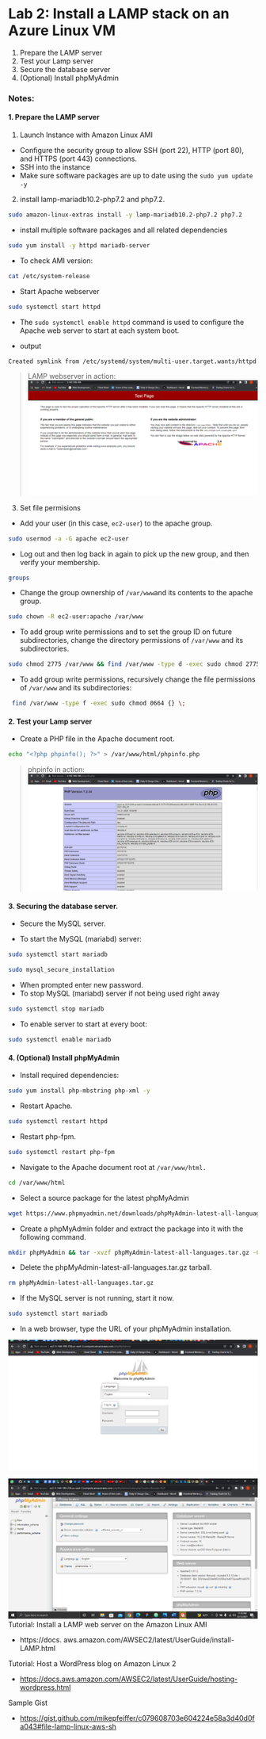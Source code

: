 # Lab 2: Install a LAMP stack on an Azure Linux VM

1. Prepare the LAMP server
2. Test your Lamp server
3. Secure the database server
4. (Optional) Install phpMyAdmin

### Notes:

#### 1. Prepare the LAMP server
1. Launch Instance with Amazon Linux AMI
* Configure the security group to allow SSH (port 22), HTTP (port 80), and HTTPS (port 443) connections.
* SSH into the instance
* Make sure software packages are up to date using the `sudo yum update -y`

2. install lamp-mariadb10.2-php7.2 and php7.2.

```bash
sudo amazon-linux-extras install -y lamp-mariadb10.2-php7.2 php7.2
```
* install multiple software packages and all related dependencies

```bash
sudo yum install -y httpd mariadb-server
```
* To check AMI version:
```bash
cat /etc/system-release
```
* Start Apache webserver
```bash
sudo systemctl start httpd
```

* The `sudo systemctl enable httpd` command is used to configure the Apache web server to start at each system boot.
- output
```bash
Created symlink from /etc/systemd/system/multi-user.target.wants/httpd.service to /usr/lib/systemd/system/httpd.service.
```
> LAMP webserver in action:
![LAMP server](images/lampserver.png)

3. Set file permisions
* Add your user (in this case, `ec2-user`) to the apache group.
```bash
sudo usermod -a -G apache ec2-user
```
* Log out and then log back in again to pick up the new group, and then verify your membership.
```bash
groups
```
* Change the group ownership of `/var/www`and its contents to the apache group.

```bash
sudo chown -R ec2-user:apache /var/www
```
* To add group write permissions and to set the group ID on future subdirectories, change the directory permissions of `/var/www` and its subdirectories.
```bash
sudo chmod 2775 /var/www && find /var/www -type d -exec sudo chmod 2775 {} \;
```
* To add group write permissions, recursively change the file permissions of `/var/www` and its subdirectories:
```bash
 find /var/www -type f -exec sudo chmod 0664 {} \;
```
#### 2. Test your Lamp server  
* Create a PHP file in the Apache document root.
```bash
echo "<?php phpinfo(); ?>" > /var/www/html/phpinfo.php
```
> phpinfo in action:
![phpinfo page](images/php.png)


#### 3. Securing the database server.

* Secure the MySQL server.


* To start the MySQL (mariabd) server:
```bash
sudo systemctl start mariadb
```
```bash
sudo mysql_secure_installation
```

* When prompted enter new password.
* To stop MySQL (mariabd) server if not being used right away
```bash
sudo systemctl stop mariadb
```
* To enable server to start at every boot:
```bash
sudo systemctl enable mariadb
```
#### 4. (Optional) Install phpMyAdmin
* Install required dependencies:
```bash
sudo yum install php-mbstring php-xml -y
```
* Restart Apache.
```bash
sudo systemctl restart httpd
```
* Restart php-fpm.
```bash
sudo systemctl restart php-fpm
```
* Navigate to the Apache document root at `/var/www/html.`
```bash
cd /var/www/html
```
* Select a source package for the latest phpMyAdmin
```bash
wget https://www.phpmyadmin.net/downloads/phpMyAdmin-latest-all-languages.tar.gz
```
* Create a phpMyAdmin folder and extract the package into it with the following command.
```bash
mkdir phpMyAdmin && tar -xvzf phpMyAdmin-latest-all-languages.tar.gz -C phpMyAdmin --strip-components 1
```
* Delete the phpMyAdmin-latest-all-languages.tar.gz tarball.
```bash
rm phpMyAdmin-latest-all-languages.tar.gz
```
*  If the MySQL server is not running, start it now.
```Bash
sudo systemctl start mariadb
```
* In a web browser, type the URL of your phpMyAdmin installation.

![phpMyAdmin](images/phpmyadminlogin.png)

![phpMyAdmin dashboard](images/admindashboard.png)
Tutorial: Install a LAMP web server on the Amazon Linux AMI
* https://docs.
aws.amazon.com/AWSEC2/latest/UserGuide/install-LAMP.html

Tutorial: Host a WordPress blog on Amazon Linux 2
* https://docs.aws.amazon.com/AWSEC2/latest/UserGuide/hosting-wordpress.html

Sample Gist
* https://gist.github.com/mikepfeiffer/c079608703e604224e58a3d40d0fa043#file-lamp-linux-aws-sh
